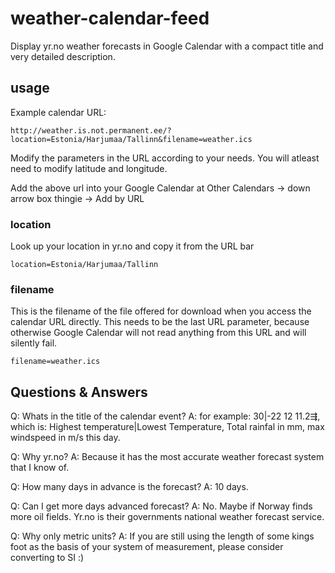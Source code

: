 # weather-calendar-feed
Display yr.no weather forecasts in Google Calendar with a compact title and very detailed description.

## usage

Example calendar URL:

	http://weather.is.not.permanent.ee/?location=Estonia/Harjumaa/Tallinn&filename=weather.ics

Modify the parameters in the URL according to your needs. You will atleast need to modify latitude and longitude.

Add the above url into your Google Calendar at Other Calendars -> down arrow box thingie -> Add by URL

### location
Look up your location in yr.no and copy it from the URL bar

	location=Estonia/Harjumaa/Tallinn

### filename
This is the filename of the file offered for download when you access the calendar URL directly. This needs to be the last URL parameter, because otherwise Google Calendar will not read anything from this URL and will silently fail.

	filename=weather.ics



## Questions & Answers
Q: Whats in the title of the calendar event?
A: for example: 30|-22 12 11.2⇶, which is: Highest temperature|Lowest Temperature, Total rainfal in mm, max windspeed in m/s this day.

Q: Why yr.no?
A: Because it has the most accurate weather forecast system that I know of.

Q: How many days in advance is the forecast?
A: 10 days.

Q: Can I get more days advanced forecast?
A: No. Maybe if Norway finds more oil fields. Yr.no is their governments national weather forecast service.

Q: Why only metric units?
A: If you are still using the length of some kings foot as the basis of your system of measurement, please consider converting to SI :)